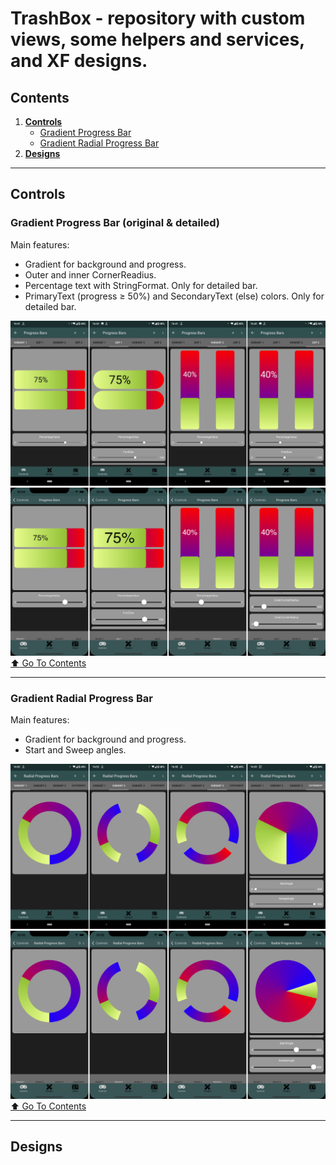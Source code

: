 # TrashBox - repository with custom views, some helpers and services, and XF designs.

## Contents    
1. [**Controls**](#controls)    
    - [Gradient Progress Bar](#gradient-progress-bar-original--detailed)    
    - [Gradient Radial Progress Bar](#gradient-radial-progress-bar)    
2. [**Designs**](#designs)
____
## Controls

### **Gradient Progress Bar** (original & detailed)    

Main features:
- Gradient for background and progress.
- Outer and inner CornerReadius.
- Percentage text with StringFormat. Only for detailed bar.
- PrimaryText (progress ≥ 50%) and SecondaryText (else) colors. Only for detailed bar.

![Alt](https://github.com/Lidchanin/TrashBox/blob/master/GitFiles/android_gradient_progress_bar_preview.jpg "Android Gradient Progress Bar")
![Alt](https://github.com/Lidchanin/TrashBox/blob/master/GitFiles/ios_gradient_progress_bar_preview.jpg "iOS Gradient Progress Bar")
[:arrow_up: Go To Contents](#contents)
____
### **Gradient Radial Progress Bar**    

Main features:
- Gradient for background and progress.
- Start and Sweep angles.

![Alt](https://github.com/Lidchanin/TrashBox/blob/master/GitFiles/android_gradient_radial_progress_bar_preview.jpg "Android Gradient Progress Bar")
![Alt](https://github.com/Lidchanin/TrashBox/blob/master/GitFiles/ios_gradient_radial_progress_bar_preview.jpg "Android Gradient Progress Bar")
[:arrow_up: Go To Contents](#contents)
____
## Designs
